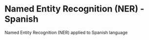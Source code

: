 # Named Entity Recognition (NER) - Spanish
Named Entity Recognition (NER) applied to Spanish language
